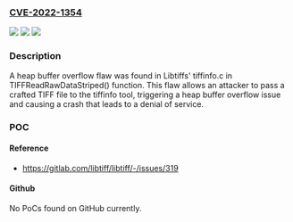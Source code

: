 ### [CVE-2022-1354](https://cve.mitre.org/cgi-bin/cvename.cgi?name=CVE-2022-1354)
![](https://img.shields.io/static/v1?label=Product&message=libtiff&color=blue)
![](https://img.shields.io/static/v1?label=Version&message=%3D%20Not-Known%20&color=brighgreen)
![](https://img.shields.io/static/v1?label=Vulnerability&message=CWE-125%20-%20Out-of-bounds%20Read.&color=brighgreen)

### Description

A heap buffer overflow flaw was found in Libtiffs' tiffinfo.c in TIFFReadRawDataStriped() function. This flaw allows an attacker to pass a crafted TIFF file to the tiffinfo tool, triggering a heap buffer overflow issue and causing a crash that leads to a denial of service.

### POC

#### Reference
- https://gitlab.com/libtiff/libtiff/-/issues/319

#### Github
No PoCs found on GitHub currently.

